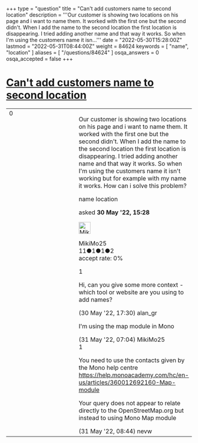 +++
type = "question"
title = "Can&#x27;t add customers name to second location"
description = '''Our customer is showing two locations on his page and i want to name them. It worked with the first one but the second didn&#x27;t. When I add the name to the second location the first location is disappearing. I tried adding another name and that way it works. So when I&#x27;m using the customers name it isn...'''
date = "2022-05-30T15:28:00Z"
lastmod = "2022-05-31T08:44:00Z"
weight = 84624
keywords = [ "name", "location" ]
aliases = [ "/questions/84624" ]
osqa_answers = 0
osqa_accepted = false
+++

<div class="headNormal">

# [Can't add customers name to second location](/questions/84624/cant-add-customers-name-to-second-location)

</div>

<div id="main-body">

<div id="askform">

<table id="question-table" style="width:100%;">
<colgroup>
<col style="width: 50%" />
<col style="width: 50%" />
</colgroup>
<tbody>
<tr>
<td style="width: 30px; vertical-align: top"><div class="vote-buttons">
<span id="post-84624-upvote" class="ajax-command post-vote up" rel="nofollow" title="I like this post (click again to cancel)"> </span>
<div id="post-84624-score" class="post-score" title="current number of votes">
0
</div>
<span id="post-84624-downvote" class="ajax-command post-vote down" rel="nofollow" title="I dont like this post (click again to cancel)"> </span> <span id="favorite-mark" class="ajax-command favorite-mark" rel="nofollow" title="mark/unmark this question as favorite (click again to cancel)"> </span>
<div id="favorite-count" class="favorite-count">
&#10;</div>
</div></td>
<td><div id="item-right">
<div class="question-body">
<p>Our customer is showing two locations on his page and i want to name them. It worked with the first one but the second didn't. When I add the name to the second location the first location is disappearing. I tried adding another name and that way it works. So when I'm using the customers name it isn't working but for example with my name it works. How can i solve this problem?</p>
</div>
<div id="question-tags" class="tags-container tags">
<span class="post-tag tag-link-name" rel="tag" title="see questions tagged &#39;name&#39;">name</span> <span class="post-tag tag-link-location" rel="tag" title="see questions tagged &#39;location&#39;">location</span>
</div>
<div id="question-controls" class="post-controls">
&#10;</div>
<div class="post-update-info-container">
<div class="post-update-info post-update-info-user">
<p>asked <strong>30 May '22, 15:28</strong></p>
<img src="https://secure.gravatar.com/avatar/cd58ae288428ba5a12e32993eb76a8b0?s=32&amp;d=identicon&amp;r=g" class="gravatar" width="32" height="32" alt="MikiMo25&#39;s gravatar image" />
<p><span>MikiMo25</span><br />
<span class="score" title="11 reputation points">11</span><span title="1 badges"><span class="badge1">●</span><span class="badgecount">1</span></span><span title="1 badges"><span class="silver">●</span><span class="badgecount">1</span></span><span title="2 badges"><span class="bronze">●</span><span class="badgecount">2</span></span><br />
<span class="accept_rate" title="Rate of the user&#39;s accepted answers">accept rate:</span> <span title="MikiMo25 has no accepted answers">0%</span></p>
</div>
</div>
<div id="comments-container-84624" class="comments-container">
<span id="84627"></span>
<div id="comment-84627" class="comment">
<div id="post-84627-score" class="comment-score">
1
</div>
<div class="comment-text">
<p>Hi, can you give some more context - which tool or website are you using to add names?</p>
</div>
<div id="comment-84627-info" class="comment-info">
<span class="comment-age">(30 May '22, 17:30)</span> <span class="comment-user userinfo">alan_gr</span>
</div>
</div>
<span id="84632"></span>
<div id="comment-84632" class="comment">
<div id="post-84632-score" class="comment-score">
&#10;</div>
<div class="comment-text">
<p>I'm using the map module in Mono</p>
</div>
<div id="comment-84632-info" class="comment-info">
<span class="comment-age">(31 May '22, 07:04)</span> <span class="comment-user userinfo">MikiMo25</span>
</div>
</div>
<span id="84633"></span>
<div id="comment-84633" class="comment">
<div id="post-84633-score" class="comment-score">
1
</div>
<div class="comment-text">
<p>You need to use the contacts given by the Mono help centre <a href="https://help.monoacademy.com/hc/en-us/articles/360012692160-Map-module">https://help.monoacademy.com/hc/en-us/articles/360012692160-Map-module</a></p>
<p>Your query does not appear to relate directly to the OpenStreetMap.org but instead to using Mono Map module</p>
</div>
<div id="comment-84633-info" class="comment-info">
<span class="comment-age">(31 May '22, 08:44)</span> <span class="comment-user userinfo">nevw</span>
</div>
</div>
</div>
<div id="comment-tools-84624" class="comment-tools">
&#10;</div>
<div class="clear">
&#10;</div>
<div id="comment-84624-form-container" class="comment-form-container">
&#10;</div>
<div class="clear">
&#10;</div>
</div></td>
</tr>
</tbody>
</table>

</div>

</div>

